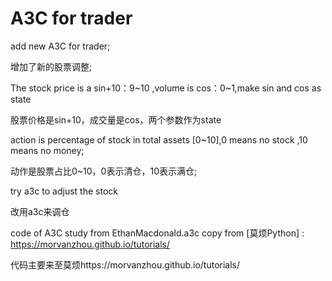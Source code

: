 # A3C for trader
add new A3C for trader;

增加了新的股票调整;

The stock price is a sin+10：9~10 ,volume is cos：0~1,make sin and cos as state

股票价格是sin+10，成交量是cos，两个参数作为state

action  is  percentage of  stock in  total assets [0~10],0 means no stock ,10 means no money;

动作是股票占比0~10，0表示清仓，10表示满仓;

try a3c to adjust the stock

改用a3c来调仓

code of A3C study from EthanMacdonald.a3c copy from [莫烦Python] : https://morvanzhou.github.io/tutorials/

代码主要来至莫烦https://morvanzhou.github.io/tutorials/
